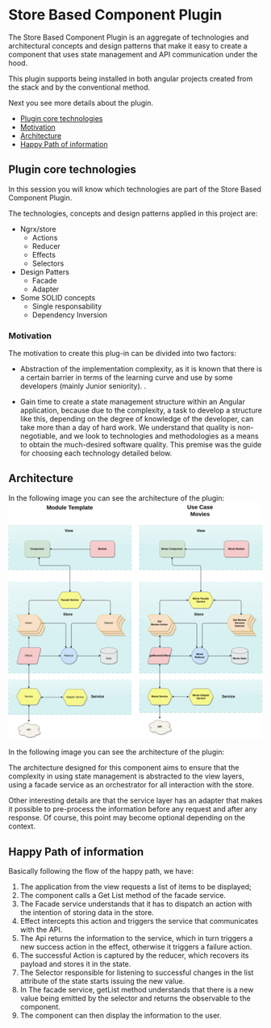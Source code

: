 # **Store Based Component Plugin**

The Store Based Component Plugin is an aggregate of technologies and architectural concepts and design patterns that make it easy to create a component that uses state management and API communication under the hood.

This plugin supports being installed in both angular projects created from the stack and by the conventional method.

Next you see more details about the plugin.

- [Plugin core technologies](#plugin-core-technologies)
- [Motivation](#motivation)
- [Architecture](#architecture)
- [Happy Path of information](#happy-path-of-information)

## **Plugin core technologies**

In this session you will know which technologies are part of the Store Based Component Plugin.

The technologies, concepts and design patterns applied in this project are:

- Ngrx/store
    - Actions
    - Reducer
    - Effects
    - Selectors
- Design Patters
    - Facade
    - Adapter
- Some SOLID concepts
    - Single responsability
    - Dependency Inversion

### **Motivation**

The motivation to create this plug-in can be divided into two factors:
- Abstraction of the implementation complexity, as it is known that there is a certain barrier in terms of the learning curve and use by some developers (mainly Junior seniority). .

- Gain time to create a state management structure within an Angular application, because due to the complexity, a task to develop a structure like this, depending on the degree of knowledge of the developer, can take more than a day of hard work.
We understand that quality is non-negotiable, and we look to technologies and methodologies as a means to obtain the much-desired software quality. This premise was the guide for choosing each technology detailed below.

## **Architecture**
In the following image you can see the architecture of the plugin:
![Architecture](../architecture.png)

In the following image you can see the architecture of the plugin:

The architecture designed for this component aims to ensure that the complexity in using state management is abstracted to the view layers, using a facade service as an orchestrator for all interaction with the store.

Other interesting details are that the service layer has an adapter that makes it possible to pre-process the information before any request and after any response. Of course, this point may become optional depending on the context.

## **Happy Path of information**
Basically following the flow of the happy path, we have:
1. The application from the view requests a list of items to be displayed;
2. The component calls a Get List method of the facade service.
3. The Facade service understands that it has to dispatch an action with the intention of storing data in the store.
4. Effect intercepts this action and triggers the service that communicates with the API.
5. The Api returns the information to the service, which in turn triggers a new success action in the effect, otherwise it triggers a failure action.
6. The successful Action is captured by the reducer, which recovers its payload and stores it in the state.
7. The Selector responsible for listening to successful changes in the list attribute of the state starts issuing the new value.
8. In The facade service, getList method understands that there is a new value being emitted by the selector and returns the observable to the component.
9. The component can then display the information to the user.
